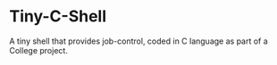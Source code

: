 # Tiny-C-Shell
A tiny shell that provides job-control, coded in C language as part of a College project.

